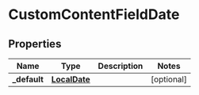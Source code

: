 
# CustomContentFieldDate

## Properties
Name | Type | Description | Notes
------------ | ------------- | ------------- | -------------
**_default** | [**LocalDate**](LocalDate.md) |  |  [optional]



